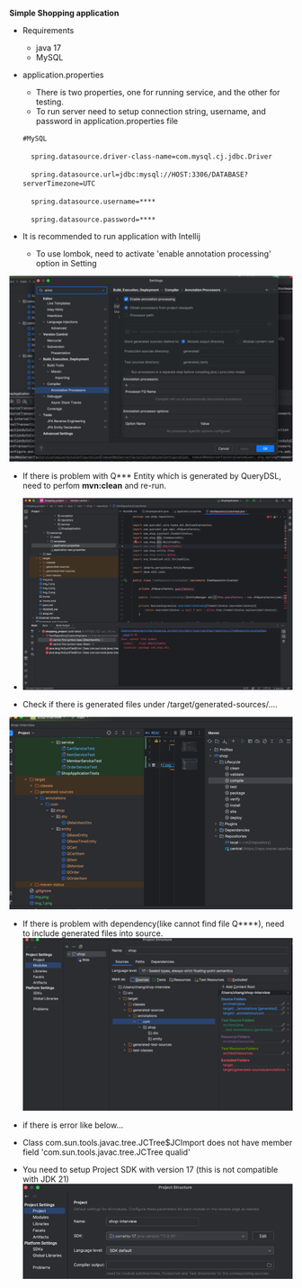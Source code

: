 **Simple Shopping application**


- Requirements
  - java 17 
  - MySQL

- application.properties
  - There is two properties, one for running service, and the other for testing.
  - To run server need to setup connection string, username, and password in application.properties file
  
  ```
  #MySQL

    spring.datasource.driver-class-name=com.mysql.cj.jdbc.Driver

    spring.datasource.url=jdbc:mysql://HOST:3306/DATABASE?serverTimezone=UTC

    spring.datasource.username=****

    spring.datasource.password=****
  ```
  
- It is recommended to run application with Intellij
  - To use lombok, need to activate 'enable annotation processing' option in Setting 

![img.png](img.png)



- If there is problem with Q*** Entity which is generated by QueryDSL, need to perfom **mvn:clean** and re-run.
- ![img_4.png](img_4.png)

- Check if there is generated files under /target/generated-sources/....







![img_2.png](img_2.png)

- If there is problem with dependency(like cannot find file Q****), need to include generated files into source.
![img_3.png](img_3.png)



- if there is error like below...
- Class com.sun.tools.javac.tree.JCTree$JCImport does not have member field 'com.sun.tools.javac.tree.JCTree qualid'
- You need to setup Project SDK with version 17 (this is not compatible with JDK 21)
  ![img_5.png](img_5.png)